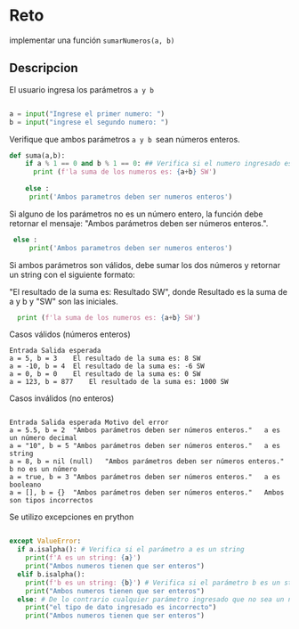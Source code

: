 # Reto
implementar una función `sumarNumeros(a, b)`
## Descripcion 
El usuario ingresa los parámetros `a y b `

````python

a = input("Ingrese el primer numero: ")
b = input("ingrese el segundo numero: ")

````

Verifique que ambos parámetros `a y b `sean números enteros.
```python
def suma(a,b):
    if a % 1 == 0 and b % 1 == 0: ## Verifica si el numero ingresado es entero
      print (f'la suma de los numeros es: {a+b} SW')
    
    else :
     print('Ambos parametros deben ser numeros enteros')
```

Si alguno de los parámetros no es un número entero, la función debe retornar el mensaje: "Ambos parámetros deben ser números enteros.".
```python
 else :
     print('Ambos parametros deben ser numeros enteros')
```
Si ambos parámetros son válidos, debe sumar los dos números y retornar un string con el siguiente formato: 

"El resultado de la suma es: Resultado SW", donde Resultado es la suma de a y b y "SW" son las iniciales.
```python
  print (f'la suma de los numeros es: {a+b} SW')
```
Casos válidos (números enteros)
```
Entrada	Salida esperada
a = 5, b = 3	El resultado de la suma es: 8 SW
a = -10, b = 4	El resultado de la suma es: -6 SW
a = 0, b = 0	El resultado de la suma es: 0 SW
a = 123, b = 877	El resultado de la suma es: 1000 SW
```
Casos inválidos (no enteros)
```

Entrada	Salida esperada	Motivo del error
a = 5.5, b = 2	"Ambos parámetros deben ser números enteros."	a es un número decimal
a = "10", b = 5	"Ambos parámetros deben ser números enteros."	a es string
a = 8, b = nil (null)	"Ambos parámetros deben ser números enteros."	b no es un número
a = true, b = 3	"Ambos parámetros deben ser números enteros."	a es booleano
a = [], b = {}	"Ambos parámetros deben ser números enteros."	Ambos son tipos incorrectos

```
Se utilizo excepciones en prython
```python

except ValueError:
  if a.isalpha(): # Verifica si el parámetro a es un string 
    print(f'A es un string: {a}')
    print("Ambos numeros tienen que ser enteros")
  elif b.isalpha():
    print(f'b es un string: {b}') # Verifica si el parámetro b es un string 
    print("Ambos numeros tienen que ser enteros")
  else: # De lo contrario cualquier parámetro ingresado que no sea un numero sera marcado como incorrecto 
    print("el tipo de dato ingresado es incorrecto")
    print("Ambos numeros tienen que ser enteros")
```


